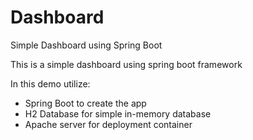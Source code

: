 # Dashboard
Simple Dashboard using Spring Boot

This is a simple dashboard using spring boot framework 

In this demo utilize:

- Spring Boot to create the app 
- H2 Database for simple in-memory database 
- Apache server for deployment container 
